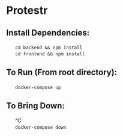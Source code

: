 # Protestr
## Install Dependencies: <br /> 
&nbsp;&nbsp;&nbsp;&nbsp;&nbsp;&nbsp;`cd backend && npm install` <br /> 
&nbsp;&nbsp;&nbsp;&nbsp;&nbsp;&nbsp;`cd frontend && npm install` <br />
## To Run (From root directory): <br />
&nbsp;&nbsp;&nbsp;&nbsp;&nbsp;&nbsp;`docker-compose up` <br />
## To Bring Down: <br />
&nbsp;&nbsp;&nbsp;&nbsp;&nbsp;&nbsp;^C <br />
&nbsp;&nbsp;&nbsp;&nbsp;&nbsp;&nbsp;`docker-compose down` <br />
